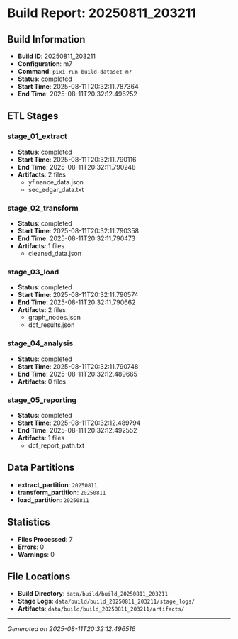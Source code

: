 # Build Report: 20250811_203211

## Build Information

- **Build ID**: 20250811_203211
- **Configuration**: m7
- **Command**: `pixi run build-dataset m7`
- **Status**: completed
- **Start Time**: 2025-08-11T20:32:11.787364
- **End Time**: 2025-08-11T20:32:12.496252

## ETL Stages

### stage_01_extract

- **Status**: completed
- **Start Time**: 2025-08-11T20:32:11.790116
- **End Time**: 2025-08-11T20:32:11.790248
- **Artifacts**: 2 files
  - yfinance_data.json
  - sec_edgar_data.txt

### stage_02_transform

- **Status**: completed
- **Start Time**: 2025-08-11T20:32:11.790358
- **End Time**: 2025-08-11T20:32:11.790473
- **Artifacts**: 1 files
  - cleaned_data.json

### stage_03_load

- **Status**: completed
- **Start Time**: 2025-08-11T20:32:11.790574
- **End Time**: 2025-08-11T20:32:11.790662
- **Artifacts**: 2 files
  - graph_nodes.json
  - dcf_results.json

### stage_04_analysis

- **Status**: completed
- **Start Time**: 2025-08-11T20:32:11.790748
- **End Time**: 2025-08-11T20:32:12.489665
- **Artifacts**: 0 files

### stage_05_reporting

- **Status**: completed
- **Start Time**: 2025-08-11T20:32:12.489794
- **End Time**: 2025-08-11T20:32:12.492552
- **Artifacts**: 1 files
  - dcf_report_path.txt

## Data Partitions

- **extract_partition**: `20250811`
- **transform_partition**: `20250811`
- **load_partition**: `20250811`

## Statistics

- **Files Processed**: 7
- **Errors**: 0
- **Warnings**: 0

## File Locations

- **Build Directory**: `data/build/build_20250811_203211`
- **Stage Logs**: `data/build/build_20250811_203211/stage_logs/`
- **Artifacts**: `data/build/build_20250811_203211/artifacts/`

---
*Generated on 2025-08-11T20:32:12.496516*
